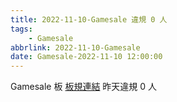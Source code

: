 ```yaml
---
title: 2022-11-10-Gamesale 違規 0 人
tags:
    - Gamesale
abbrlink: 2022-11-10-Gamesale
date: Gamesale-2022-11-10 12:00:00
---
```

Gamesale 板 [板規連結](https://www.ptt.cc/bbs/Gossiping/M.1637425085.A.07D.html)
昨天違規 0 人

